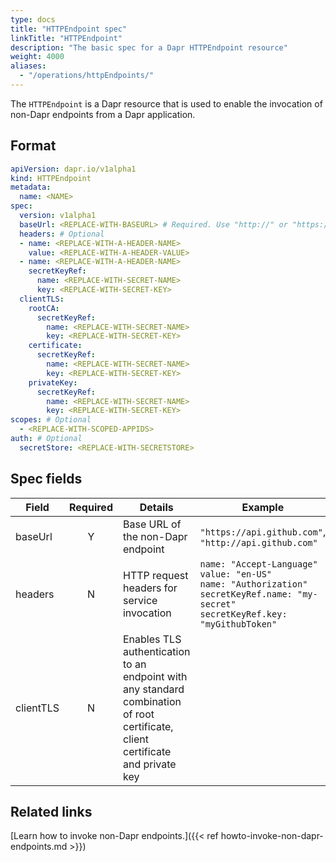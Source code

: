 ```yaml
---
type: docs
title: "HTTPEndpoint spec"
linkTitle: "HTTPEndpoint"
description: "The basic spec for a Dapr HTTPEndpoint resource"
weight: 4000
aliases:
  - "/operations/httpEndpoints/"
---
```


The `HTTPEndpoint` is a Dapr resource that is used to enable the invocation of non-Dapr endpoints from a Dapr application.

## Format

```yaml
apiVersion: dapr.io/v1alpha1
kind: HTTPEndpoint
metadata:
  name: <NAME>  
spec:
  version: v1alpha1
  baseUrl: <REPLACE-WITH-BASEURL> # Required. Use "http://" or "https://" prefix.
  headers: # Optional
  - name: <REPLACE-WITH-A-HEADER-NAME>
    value: <REPLACE-WITH-A-HEADER-VALUE>
  - name: <REPLACE-WITH-A-HEADER-NAME>
    secretKeyRef:
      name: <REPLACE-WITH-SECRET-NAME>
      key: <REPLACE-WITH-SECRET-KEY>
  clientTLS:
    rootCA:
      secretKeyRef:
        name: <REPLACE-WITH-SECRET-NAME>
        key: <REPLACE-WITH-SECRET-KEY>
    certificate:
      secretKeyRef:
        name: <REPLACE-WITH-SECRET-NAME>
        key: <REPLACE-WITH-SECRET-KEY>
    privateKey:
      secretKeyRef:
        name: <REPLACE-WITH-SECRET-NAME>
        key: <REPLACE-WITH-SECRET-KEY>
scopes: # Optional
  - <REPLACE-WITH-SCOPED-APPIDS>
auth: # Optional
  secretStore: <REPLACE-WITH-SECRETSTORE>
```

## Spec fields

| Field              | Required | Details | Example |
|--------------------|:--------:|---------|---------|
| baseUrl            | Y        | Base URL of the non-Dapr endpoint | `"https://api.github.com"`, `"http://api.github.com"`
| headers            | N        | HTTP request headers for service invocation | `name: "Accept-Language" value: "en-US"` <br/> `name: "Authorization" secretKeyRef.name: "my-secret" secretKeyRef.key: "myGithubToken" `
| clientTLS          | N        | Enables TLS authentication to an endpoint with any standard combination of root certificate, client certificate and private key

## Related links

[Learn how to invoke non-Dapr endpoints.]({{< ref howto-invoke-non-dapr-endpoints.md >}})